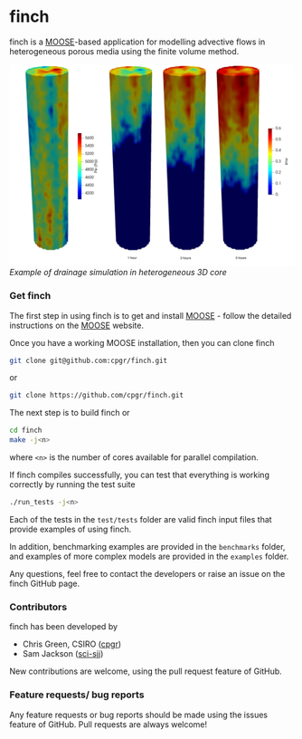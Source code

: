 finch
=====

finch is a [MOOSE](https://mooseframework.org)-based application for modelling advective flows in heterogeneous porous media using the finite volume method.

![3D drainage simulation in heterogeneous core](media/finch_coreflood.png)
*Example of drainage simulation in heterogeneous 3D core*

### Get finch

The first step in using finch is to get and install [MOOSE](https://mooseframework.inl.gov/getting_started/installation/index.html) - follow the detailed instructions on the [MOOSE](https://mooseframework.inl.gov/getting_started/installation/index.html) website.

Once you have a working MOOSE installation, then you can clone finch
```bash
git clone git@github.com:cpgr/finch.git
```
or
```bash
git clone https://github.com/cpgr/finch.git
```

The next step is to build finch
or
```bash
cd finch
make -j<n>
```
where `<n>` is the number of cores available for parallel compilation.

If finch compiles successfully, you can test that everything is working correctly by running the test suite
```bash
./run_tests -j<n>
```

Each of the tests in the `test/tests` folder are valid finch input files that provide examples of using finch.

In addition, benchmarking examples are provided in the `benchmarks` folder, and examples of more complex models are provided in the `examples` folder.

Any questions, feel free to contact the developers or raise an issue on the finch GitHub page.

### Contributors

finch has been developed by
- Chris Green, CSIRO ([cpgr](https://github.com/cpgr))
- Sam Jackson ([sci-sjj](https://github.com/csi-sjj))

New contributions are welcome, using the pull request feature of GitHub.

### Feature requests/ bug reports

Any feature requests or bug reports should be made using the issues feature of GitHub. Pull requests are always welcome!
